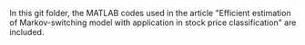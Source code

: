 In this git folder, the MATLAB codes used in the article "Efficient estimation of Markov-switching model with application in stock price classification" are included.
